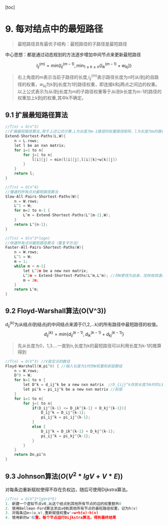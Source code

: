 [toc]

# 9. 每对结点中的最短路径


> 最短路径具有最优子结构：最短路径的子路径是最短路径  

中心思想：都是通过动态规划的方法逐步增加中间节点来更新最短路径

$$l_{ij}^{(m)} = min(l_{ij}^{(m-1)},\min_{1 \leq k \leq n}\{l_{ik}^{(m-1)}+w_{kj}\})$$

> 右上角度的m表示当前子路径的长度,$l_{ij}^{(m)}$表示路径长度为n时从i到j的自路径的权重，$w_{kj}$为k到j长度为1的路径权重，即连接k和j两点之间边的权重。  
> 以上公式表示为从i到j长度为m的子路径权重等于从i到k长度为m-1的路径的权重加上k到j的权重,其中k不确定。

## 9.1 扩展最短路径算法

```c
//T(n) = O(n^3)
//扩展最短路径算法,用于上述公式计算,L为长度为m-1路径的权重路径矩阵，l为长度为m的路径权重矩阵
Extend-Shortest-Paths(L,W){
    n = L.rows;
    let l be an nxn matrix;
    for i=1 to n{
        for j=1 to n{
            l[i][j] = min(l[i][j],l[i][k]+w[k][j])
        }
    }
    return l;
}

//T(n) = O(n^4)
//慢速的所有点对最短路径算法
Slow-All-Pairs-Shortest-Paths(W){
    n = W.rows;
    L^1 = W;
    for m=2 to n-1 {
        L^m = Extend-Shortest-Paths(L^{m-1},W);
    }
    return L^{n-1};
}

//T(n) = O(n^3*logn)
//快速所有点对最短路径算法（重复平方法）
Faster-All-Pairs-Shortest-Paths(W){
    n = W.rows;
    L^1 = W;
    m = 1;
    while m < n-1{
        let L^2m be a new nxn matrix;
        L^2m = Extend-Shortest-Paths(L^m,L^m); //将W更改为自身，加快收敛速度
        m = 2m;
    }
    return L^m;
}
```

## 9.2 Floyd-Warshall算法(O(V^3))

$d_{ij}^{(k)}$为从结点i到结点j的中间结点来源于{1,2,...k}的所有路径中最短路径的权值。
$$d_{ij}^{(k)} = min \{d_{ij}^{(k-1)},d_{ik}^{(k-1)}+d_{kj}^{(k-1)}\}$$

> 先从长度为0，1,3....一直到n,长度为k的最短路径可以利用长度为k-1的推算得到

```c
//T(n) = O(V^3) //V是定点的数目
Floyd-Warshall(W,pi^0) { //输入长度为1时的W权重和前驱数组
    n = W.rows;
    D^0 = W;
    for k=1 to n {
        let D^k = d_ij^k be a new nxn matrix  //D_{ij}^k存放长度为k时的i到j间的最短路径
        let pi^k = pi_ij^k be a new nxn matrix //前驱
    }
    for i=1 to n{
        for j=1 to n{
            if(D_ij^{k-1} <= D_ik^{k-1} + D_kj^{k-1}){
                D_ij^k = D_ij^{k-1};
                pi_ij^k = pi_ij^{k-1};
            }
            else {
                D_ij^k = D_ik^{k-1} + D_kj^{k-1};
                pi_ij^k = pi_kj^{k-1};
            }
        }
    }
    return Dn,pi^n
}
```


## 9.3 Johnson算法($O(V^2*lgV+V*E)$)

对每条边重新赋权使得不存在负权边，随后可使用Dijkstra算法。

```c
//T(n) = O(V^2*lgV+V*E)
1. 新建一个虚拟节点v0,从这个结点到其他所有节点的边的权重额外0 
2. 使用Bellman-Ford算法求出v0到其他所有节点的最短路径权重，记为h(v)
3. 对每条边e=(u,v),重新赋值权重w'=w+h(u)-h(v)
4. 使用新的w'权重，每个节点运行Dijkstra算法，得到最终结果
```



